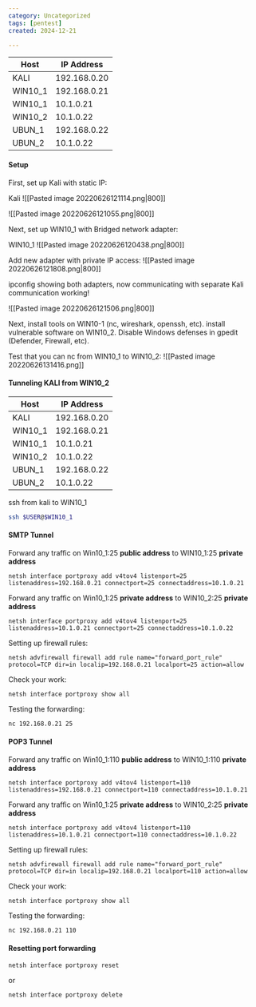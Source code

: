 ```yaml
---
category: Uncategorized
tags: [pentest]
created: 2024-12-21

---
```

| Host | IP Address |  
| ----------- | ----------- |  
| KALI | 192.168.0.20 |  
| WIN10_1 | 192.168.0.21 |
| WIN10_1 | 10.1.0.21 |  
| WIN10_2 | 10.1.0.22 |  
| UBUN_1 | 192.168.0.22 |
| UBUN_2 | 10.1.0.22 |

#### Setup
First, set up Kali with static IP:

Kali
![[Pasted image 20220626121114.png|800]]

![[Pasted image 20220626121055.png|800]]

Next, set up WIN10_1 with Bridged network adapter:

WIN10_1
![[Pasted image 20220626120438.png|800]]

Add new adapter with private IP access:
![[Pasted image 20220626121808.png|800]]

ipconfig showing both adapters, now communicating with separate Kali communication working!

![[Pasted image 20220626121506.png|800]]

Next, install tools on WIN10-1 (nc, wireshark, openssh, etc).
install vulnerable software on WIN10_2.
Disable Windows defenses in gpedit (Defender, Firewall, etc).

Test that you can nc from WIN10_1 to WIN10_2:
![[Pasted image 20220626131416.png]]

#### Tunneling KALI from WIN10_2

| Host | IP Address |  
| ----------- | ----------- |  
| KALI | 192.168.0.20 |  
| WIN10_1 | 192.168.0.21 |
| WIN10_1 | 10.1.0.21 |  
| WIN10_2 | 10.1.0.22 |  
| UBUN_1 | 192.168.0.22 |
| UBUN_2 | 10.1.0.22 |

ssh from kali to WIN10_1
```bash - kali
ssh $USER@$WIN10_1
```

#### SMTP Tunnel
Forward any traffic on Win10_1:25 **public address** to WIN10_1:25 **private address**
```command prompt - target
netsh interface portproxy add v4tov4 listenport=25 listenaddress=192.168.0.21 connectport=25 connectaddress=10.1.0.21
```

Forward any traffic on Win10_1:25 **private address** to WIN10_2:25 **private address**
```command prompt - target
netsh interface portproxy add v4tov4 listenport=25 listenaddress=10.1.0.21 connectport=25 connectaddress=10.1.0.22
```

Setting up firewall rules:
```command prompt - target
netsh advfirewall firewall add rule name="forward_port_rule" protocol=TCP dir=in localip=192.168.0.21 localport=25 action=allow
```

Check your work:
```command prompt - target
netsh interface portproxy show all
```

Testing the forwarding:
```bash - kali
nc 192.168.0.21 25
```

#### POP3 Tunnel
Forward any traffic on Win10_1:110 **public address** to WIN10_1:110 **private address**
```command prompt - target
netsh interface portproxy add v4tov4 listenport=110 listenaddress=192.168.0.21 connectport=110 connectaddress=10.1.0.21
```

Forward any traffic on Win10_1:25 **private address** to WIN10_2:25 **private address**
```command prompt - target
netsh interface portproxy add v4tov4 listenport=110 listenaddress=10.1.0.21 connectport=110 connectaddress=10.1.0.22
```

Setting up firewall rules:
```command prompt - target
netsh advfirewall firewall add rule name="forward_port_rule" protocol=TCP dir=in localip=192.168.0.21 localport=110 action=allow
```

Check your work:
```command prompt - target
netsh interface portproxy show all
```

Testing the forwarding:
```bash - kali
nc 192.168.0.21 110
```

#### Resetting port forwarding
```command prompt - target
netsh interface portproxy reset 
```

or 

```command prompt - target
netsh interface portproxy delete
```